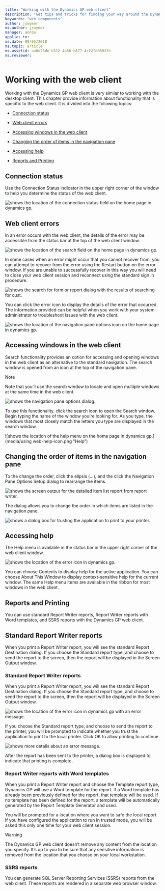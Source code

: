 ```yaml
---
title: "Working with the Dynamics GP web client"
description: "Get tips and tricks for finding your way around the Dynamics GP Home page in the web client."
keywords: "web components"
author: jswymer
ms.author: jswymer
manager: annbe
applies_to: 
ms.date: 09/05/2018
ms.topic: article
ms.assetid: aa6e26de-b312-4a56-b877-4cf2fd0393fe
ms.reviewer: 
---
```


# Working with the web client

Working with the Dynamics GP web client is very similar to working with the desktop client. This chapter provide information about functionality that is specific to the web client. It is divided into the following topics:

- [Connection status](#connection-status)  

- [Web client errors](#web-client-errors)  

- [Accessing windows in the web client](#accessing-windows-in-the-web-client)  

- [Changing the order of items in the navigation pane](#changing-the-order-of-items-in-the-navigation-pane)  

- [Accessing help](#accessing-help)  

- [Reports and Printing](#reports-and-printing)  

## Connection status

Use the Connection Status indicator in the upper right corner of the window to help you determine the status of the web client.

![shows the location of the connection status field on the home page in dynamics gp.](media/using-web-connection-status.png "GP Connection")  

## Web client errors

In an error occurs with the web client, the details of the error may be accessible from the status bar at the top of the web client window.

![shows the location of the search field on the home page in dynamics gp.](media/using-web-search-icon.png "Search")  

In some cases when an error might occur that you cannot recover from, you can attempt to recover from the error using the Restart button on the error window. If you are unable to successfully recover in this way you will need to close your web client session and reconnect using the standard sign in procedure.

![shows the search for form or report dialog with the results of searching for cust.](media/using-web-search-form-report.png "Search")  

You can click the error icon to display the details of the error that occurred. The information provided can be helpful when you work with your system administrator to troubleshoot issues with the web client.

![shows the location of the navigation pane options icon on the home page in dynamics gp.](media/using-web-navigation-icon.png "Navigation pane")  

## Accessing windows in the web client

Search functionality provides an option for accessing and opening windows in the web client as an alternative to the standard navigation. The search window is opened from an icon at the top of the navigation pane.

> [!NOTE]
> Note that you’ll use the search window to locate and open multiple windows at the same time in the web client.  

![shows the navigation pane options dialog.](media/using-web-navigation-options.png "Navigation pane")  

To use this functionality, click the search icon to open the Search window. Begin typing the name of the window you’re looking for. As you type, the windows that most closely match the letters you type are displayed in the search window.

![shows the location of the help menu on the home page in dynamics gp.](media/using web-help-icon.png "Help")  

## Changing the order of items in the navigation pane

To the change the order, click the elipsis (...), and the click the Navigation Pane Options Setup dialog to rearrange the items.

![shows the screen output for the detailed item list report from report writer.](media/using-web-report-writer-output.png "Report Writer")  

The dialog allows you to change the order in which items are listed in the navigation pane.

![shows a dialog box for trusting the application to print to your printer.](media/using-web-report-writer-print.png "Report Writer")  

## Accessing help

The Help menu is available in the status bar in the upper right corner of the web client window.

![shows the location of the error icon in dynamics gp.](media/using-web-errors-icon.png "Errors")  

You can choose Contents to display help for the active application. You can choose About This Window to display context-sensitive help for the current window. The same Help menu items are available in the ribbon for most windows in the web client.

## Reports and Printing

You can use standard Report Writer reports, Report Writer reports with Word templates, and SSRS reports with the Dynamics GP web client.

## Standard Report Writer reports

When you print a Report Writer report, you will see the standard Report Destination dialog. If you choose the Standard report type, and choose to send the report to the screen, then the report will be displayed in the Screen Output window.

### Standard Report Writer reports

When you print a Report Writer report, you will see the standard Report Destination dialog. If you choose the Standard report type, and choose to send the report to the screen, then the report will be displayed in the Screen Output window.

![shows the location of the error icon in dynamics gp with an error message.](media/using-web-errors-message.png "Errors")  

If you choose the Standard report type, and choose to send the report to the printer, you will be prompted to indicate whether you trust the application to print to the local printer. Click OK to allow printing to continue.

![shows more details about an error message.](media/using-web-errors-details.png "Errors")  

After the report has been sent to the printer, a dialog box is displayed to indicate that printing is complete.

### Report Writer reports with Word templates

When you print a Report Writer report and choose the Template report type, Dynamics GP will use a Word template for the report. If a Word template has already been previously defined for the report, that template will be used. If no template has been defined for the report, a template will be automatically generated by the Report Template Generator and used.

You will be prompted for a location where you want to safe the local report. If you have configured the application to run in trusted mode, you will be asked this only one time for your web client session.

> [!WARNING]
> The Dynamics GP web client doesn’t remove any content from the location you specify. It’s up to you to be sure that any sensitive information is removed from the location that you choose on your local workstation.  

### SSRS reports

You can generate SQL Server Reporting Services (SSRS) reports from the web client. These reports are rendered in a separate web browser window.

